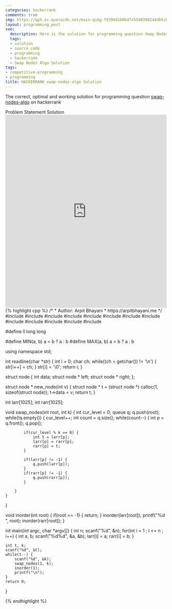 ```yaml
---
categories: hackerrank
comments: true
img: https://qph.ec.quoracdn.net/main-qimg-f939681b0b47e5540398244db5c8966f?convert_to_webp=true
layout: programming_post
seo:
  description: Here is the solution for programming question Swap Nodes Algo on hackerrank
  tags:
  - solution
  - source code
  - programming
  - hackerrank
  - Swap Nodes Algo Solution
tags:
- competitive-programming
- programming
title: HACKERRANK swap-nodes-algo Solution
---
```

The correct, optimal and working solution for programming question [swap-nodes-algo](https://www.hackerrank.com/challenges/swap-nodes-algo) on hackerrank

<div class="ui secondary pointing large menu">
  <a class="grey item" data-tab="problem-statement">
    Problem Statement
  </a>
  <a class="active item grey" data-tab="solution">
    Solution
  </a>
</div>
<div class="ui bottom attached tab" data-tab="problem-statement">
    <iframe src="https://www.hackerrank.com/challenges/swap-nodes-algo" width="100%" height="600px" style="overflow: scroll; border: none;"></iframe>
</div>
<div class="ui bottom attached active tab" data-tab="solution">
{% highlight cpp %}
/*
 *  Author: Arpit Bhayani
 *  https://arpitbhayani.me
 */
#include <cmath>
#include <cstdio>
#include <cstdlib>
#include <climits>
#include <deque>
#include <iostream>
#include <list>
#include <limits>
#include <map>
#include <queue>
#include <set>
#include <stack>
#include <vector>

#define ll long long

#define MIN(a, b) a < b ? a : b
#define MAX(a, b) a > b ? a : b

using namespace std;

int readline(char *str) {
    int i = 0;
    char ch;
    while((ch = getchar()) != '\n') {
        str[i++] = ch;
    }
    str[i] = '\0';
    return i;
}

struct node {
    int data;
    struct node * left;
    struct node * right;
};

struct node * new_node(int v) {
    struct node * t = (struct node *) calloc(1, sizeof(struct node));
    t->data = v;
    return t;
}

int larr[1025];
int rarr[1025];

void swap_nodes(int root, int k) {
    int cur_level = 0;
    queue<int> q;
    q.push(root);
    while(!q.empty()) {
        cur_level++;
        int count = q.size();
        while(count--) {
            int p = q.front();
            q.pop();

            if(cur_level % k == 0) {
                int t = larr[p];
                larr[p] = rarr[p];
                rarr[p] = t;
            }

            if(larr[p] != -1) {
                q.push(larr[p]);
            }
            if(rarr[p] != -1) {
                q.push(rarr[p]);
            }

        }
    }
}

void inorder(int root) {
    if(root == -1) {
        return;
    }
    inorder(larr[root]);
    printf("%d ", root);
    inorder(rarr[root]);
}

int main(int argc, char *argv[]) {
    int n;
    scanf("%d", &n);
    for(int i = 1 ; i <= n ; i++) {
        int a, b;
        scanf("%d%d", &a, &b);
        larr[i] = a;
        rarr[i] = b;
    }

    int t, k;
    scanf("%d", &t);
    while(t--) {
        scanf("%d", &k);
        swap_nodes(1, k);
        inorder(1);
        printf("\n");
    }
    return 0;
}

{% endhighlight %}
</div>
